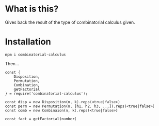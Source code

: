 # What is this?

Gives back the result of the type of combinatorial calculus given.

# Installation

`npm i combinatorial-calculus`

Then...

```
const {
    Disposition,
    Permutation,
    Combination,
    getFactorial
} = require('combinatorial-calculus');

const disp = new Disposition(n, k).reps(<true|false>)
const perm = new Permutation(n, [h1, h2, h3, ...]).reps(<true|false>)
const comb = new Combinaion(n, k).reps(<true|false>)

const fact = getFactorial(number)
```